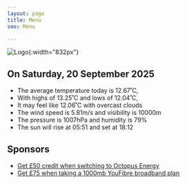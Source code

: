 ```yaml
---
layout: page
title: Menu
seo: Menu

---
```


![Logo](/images/logo.jpg){:width="832px"}

<!-- weather_marker starts -->
## On Saturday, 20 September 2025

- The average temperature today is 12.67˚C,
- With highs of 13.25˚C and lows of 12.04˚C,
- It may feel like 12.06˚C with overcast clouds
- The wind speed is 5.81m/s and visibility is 10000m
- The pressure is 1007hPa and humidity is 79%
- The sun will rise at 05:51 and set at 18:12

<!-- weather_marker ends -->

## Sponsors

- [Get £50 credit when switching to Octopus Energy](https://bit.ly/3oD1nnS)
- [Get £75 when taking a 1000mb YouFibre broadband plan](https://aklam.io/91zWhU?)
